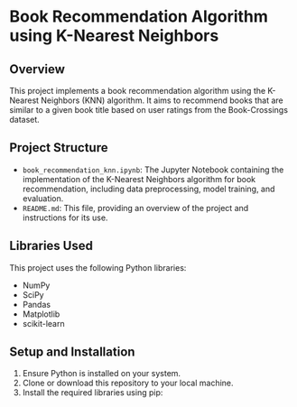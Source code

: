 # Book Recommendation Algorithm using K-Nearest Neighbors

## Overview
This project implements a book recommendation algorithm using the K-Nearest Neighbors (KNN) algorithm. It aims to recommend books that are similar to a given book title based on user ratings from the Book-Crossings dataset.


## Project Structure
- `book_recommendation_knn.ipynb`: The Jupyter Notebook containing the implementation of the K-Nearest Neighbors algorithm for book recommendation, including data preprocessing, model training, and evaluation.
- `README.md`: This file, providing an overview of the project and instructions for its use.

## Libraries Used
This project uses the following Python libraries:
- NumPy
- SciPy
- Pandas
- Matplotlib
- scikit-learn

## Setup and Installation
1. Ensure Python is installed on your system.
2. Clone or download this repository to your local machine.
3. Install the required libraries using pip:

